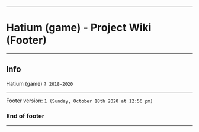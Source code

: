 
***

# Hatium (game) - Project Wiki (Footer)

***

## Info

Hatium (game) `? 2018-2020`

***

Footer version: `1 (Sunday, October 18th 2020 at 12:56 pm)`

### End of footer

***
